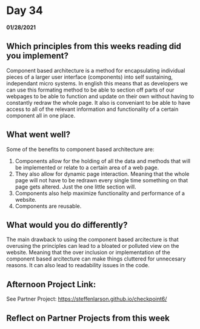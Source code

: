 # Day 34
__01/28/2021__

## Which principles from this weeks reading did you implement?

Component based architecture is a method for encapsulating individual pieces of a larger user interface (components) into self sustaining, independant micro systems. In english this means that as developers we can use this formating method to be able to section off parts of our webpages to be able to function and update on their own without having to constantly redraw the whole page. It also is conveniant to be able to have access to all of the relevant information and functionality of a certain component all in one place.


## What went well?

Some of the benefits to component based architecture are:
1. Components allow for the holding of all the data and methods that will be implemented or relate to a certain area of a web page. 
2. They also allow for dynamic page interaction. Meaning that the whole page will not have to be redrawn every single time something on that page gets altered. Just the one little section will.
3. Components also help maximize functionality and performance of a website.
4. Components are reusable.


## What would you do differently?

The main drawback to using the component based arcitecture is that overusing the principles can lead to a bloated or polluted view on the website. Meaning that the over inclusion or implementation of the component based arcitecture can make things cluttered for unnecesary reasons. It can also lead to readability issues in the code.


## Afternoon Project Link:

See Partner Project: https://steffenlarson.github.io/checkpoint6/


## Reflect on Partner Projects from this week